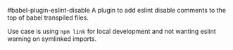 #babel-plugin-eslint-disable
A plugin to add eslint disable comments to the top of babel transpiled files.

Use case is using `npm link` for local development and not wanting eslint warning on symlinked imports.
